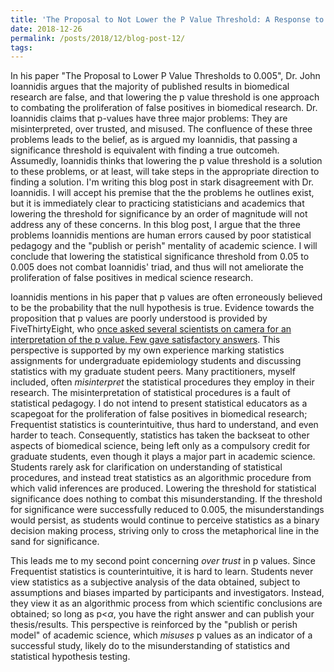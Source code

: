 ```yaml
---
title: 'The Proposal to Not Lower the P Value Threshold: A Response to Ioannidis'
date: 2018-12-26
permalink: /posts/2018/12/blog-post-12/
tags:
---
```



In his paper "The Proposal to Lower P Value Thresholds to 0.005", Dr. John Ioannidis argues that the majority of published results in biomedical research are false, and that lowering the p value threshold is one approach to combating the proliferation of false positives in biomedical research.  Dr. Ioannidis claims that p-values have three major problems: They are misinterpreted, over trusted, and misused.  The confluence of these three problems leads to the belief, as is argued my Ioannidis, that passing a significance threshold is equivalent with finding a true outcomeh.  Assumedly, Ioannidis thinks that lowering the p value threshold is a solution to these problems, or at least, will take steps in the appropriate direction to finding a solution.  I'm writing this blog post in stark disagreement with Dr. Ioannidis.  I will accept his premise that the the problems he outlines exist, but it is immediately clear to practicing statisticians and academics that lowering the threshold for significance by an order of magnitude will not address any of these concerns.  In this blog post, I argue that the three problems Ioannidis mentions are human errors caused by poor statistical pedagogy and the "publish or perish" mentality of academic science.  I will conclude that lowering the statistical significance threshold from 0.05 to 0.005 does not combat Ioannidis' triad, and thus will not ameliorate the proliferation of false positives in medical science research.

Ioannidis mentions in his paper that p values are often erroneously believed to be the probability that the null hypothesis is true. Evidence towards the proposition that p values are poorly understood is provided by FiveThirtyEight, who [once asked several scientists on camera for an interpretation of the p value.  Few gave satisfactory answers](https://fivethirtyeight.com/features/not-even-scientists-can-easily-explain-p-values/).  This perspective is supported by my own experience marking statistics assignments for undergraduate epidemiology students and discussing statistics with my graduate student peers.  Many practitioners, myself included, often *misinterpret* the statistical procedures they employ in their research.  The misinterpretation of statistical procedures is a fault of statistical pedagogy.  I do not intend to present statistical educators as a scapegoat for the proliferation of false positives in biomedical research; Frequentist statistics is counterintuitive, thus hard to understand, and even harder to teach.  Consequently, statistics has taken the backseat to other aspects of biomedical science, being left only as a compulsory  credit for graduate students, even though it plays a major part in academic science. Students rarely ask for clarification on understanding of statistical procedures, and instead treat statistics as an algorithmic procedure from which valid inferences are produced.  Lowering the threshold for statistical significance does nothing to combat this misunderstanding. If the threshold for significance were successfully reduced to 0.005, the misunderstandings would persist, as students would continue to perceive statistics as a binary decision making process, striving only to cross the metaphorical line in the sand for significance.

This leads me to my second point concerning *over trust* in p values.  Since Frequentist statistics is counterintuitive, it is hard to learn.  Students never view statistics as a subjective analysis of the data obtained, subject to assumptions and biases imparted by participants and investigators.  Instead, they view it as an algorithmic process from which scientific conclusions are obtained; so long as p<$\alpha$, you have the right answer and can publish your thesis/results.  This perspective is reinforced by the "publish or perish model" of academic science, which *misuses* p values as an indicator of a successful study, likely do to the misunderstanding of statistics and statistical hypothesis testing.
